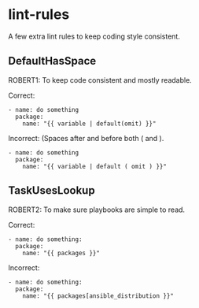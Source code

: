 lint-rules
==========

A few extra lint rules to keep coding style consistent.

DefaultHasSpace
---------------

ROBERT1: To keep code consistent and mostly readable.

Correct:
```
- name: do something
  package:
    name: "{{ variable | default(omit) }}"
```

Incorrect: (Spaces after and before both ( and ).
```
- name: do something
  package:
    name: "{{ variable | default ( omit ) }}"
```

TaskUsesLookup
--------------

ROBERT2: To make sure playbooks are simple to read.

Correct:
```
- name: do something:
  package:
    name: "{{ packages }}"
```

Incorrect:
```
- name: do something:
  package:
    name: "{{ packages[ansible_distribution }}"
```

